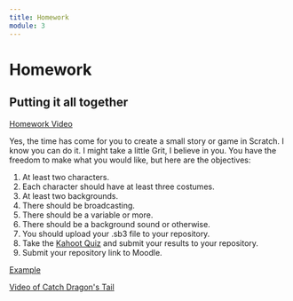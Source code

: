```yaml
---
title: Homework
module: 3
---
```


# Homework

## Putting it all together

<p><a href="//www.youtube.com/embed/AT1LSPdAOMU" data-lity>Homework Video</a></p>

Yes, the time has come for you to create a small story or game in Scratch.  I know you can do it. I might take a little Grit, I believe in you.  You have the freedom to make what you would like, but here are the objectives:

1. At least two characters.
2. Each character should have at least three costumes.
3. At least two backgrounds.
4. There should be broadcasting.
5. There should be a variable or more.
6. There should be a background sound or otherwise.
7. You should upload your .sb3 file to your repository.
8. Take the <a href="https://kahoot.it/challenge/07759644?challenge-id=84387498-97d5-4d82-ae4e-eabb1c94cf58_1661878903322" target="_blank">Kahoot Quiz</a> and submit your results to your repository.
9. Submit your repository link to Moodle.

<a href="https://github.com/Montana-Media-Arts/120_CreativeCoding1-Fall2022-Samples/tree/main/Homework%203" target="_new">Example</a>

<a href="//youtube.com/watch?v=QuRk2_Sy9D0" data-lity>Video of Catch Dragon's Tail</a>